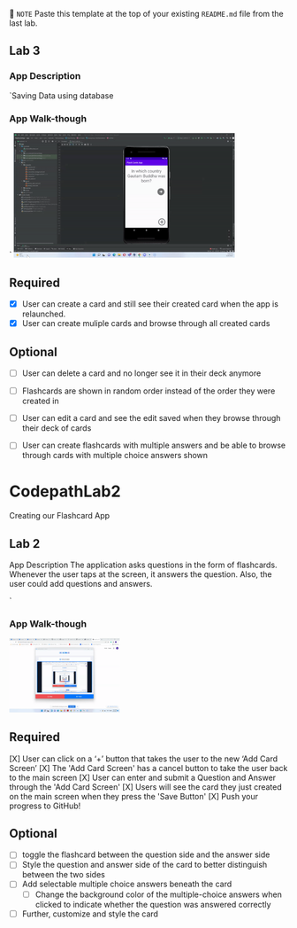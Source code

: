 📝 `NOTE` Paste this template at the top of your existing `README.md` file from the last lab.

## Lab 3

### App Description
`Saving Data using database

### App Walk-though
`
<img src="https://github.com/saugat1794/CodepathLab1/blob/main/ezgif.com-gif-maker%20(3).gif" width=400><br>


## Required
- [X] User can create a card and still see their created card when the app is relaunched.
- [X] User can create muliple cards and browse through all created cards

## Optional
- [ ] User can delete a card and no longer see it in their deck anymore
- [ ] Flashcards are shown in random order instead of the order they were created in
- [ ] User can edit a card and see the edit saved when they browse through their deck of cards
- [ ] User can create flashcards with multiple answers and be able to browse through cards with multiple choice answers shown








# CodepathLab2
Creating our Flashcard App


## Lab 2

App Description
The application asks questions in the form of flashcards. Whenever the user taps at the screen, it answers the question. Also, the user could add questions and answers.

`

### App Walk-though

<img src= "https://github.com/saugat1794/CodepathLab1/blob/main/ezgif.com-gif-maker%20(1).gif" width=200><br>



## Required
 [X] User can click on a ‘+’ button that takes the user to the new ‘Add Card Screen’
 [X] The 'Add Card Screen' has a cancel button to take the user back to the main screen
 [X] User can enter and submit a Question and Answer through the 'Add Card Screen'
 [X] Users will see the card they just created on the main screen when they press the 'Save Button'
 [X] Push your progress to GitHub!
## Optional
- [ ] toggle the flashcard between the question side and the answer side
- [ ] Style the question and answer side of the card to better distinguish between the two sides
- [ ] Add selectable multiple choice answers beneath the card
   - [ ] Change the background color of the multiple-choice answers when clicked to indicate whether the question was answered correctly
- [ ] Further, customize and style the card

